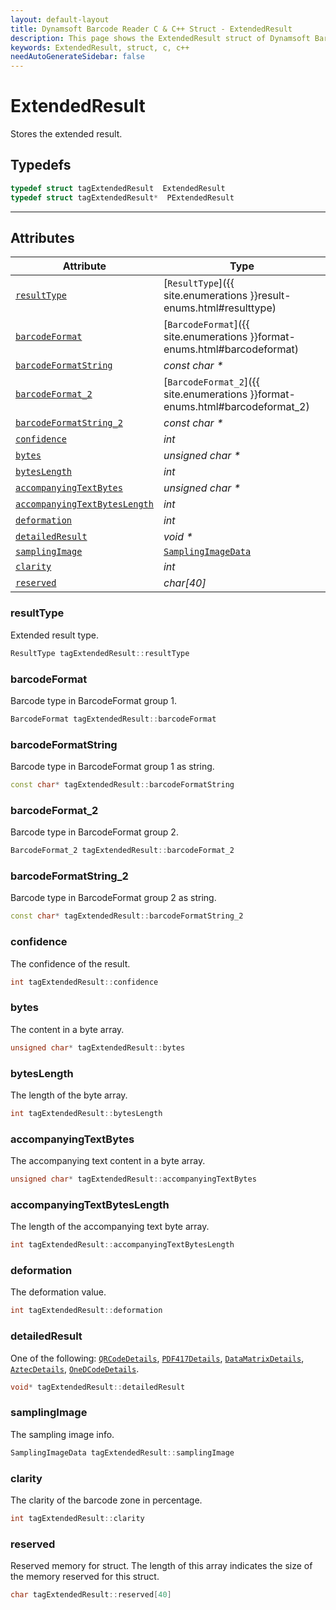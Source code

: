 ```yaml
---
layout: default-layout
title: Dynamsoft Barcode Reader C & C++ Struct - ExtendedResult
description: This page shows the ExtendedResult struct of Dynamsoft Barcode Reader for C & C++ Language.
keywords: ExtendedResult, struct, c, c++
needAutoGenerateSidebar: false
---
```



# ExtendedResult
Stores the extended result. 

## Typedefs

```cpp
typedef struct tagExtendedResult  ExtendedResult
typedef struct tagExtendedResult*  PExtendedResult
```  

---

## Attributes
  
| Attribute | Type |
|---------- | ---- |
| [`resultType`](#resulttype) | [`ResultType`]({{ site.enumerations }}result-enums.html#resulttype) |
| [`barcodeFormat`](#barcodeformat) | [`BarcodeFormat`]({{ site.enumerations }}format-enums.html#barcodeformat) |
| [`barcodeFormatString`](#barcodeformatstring) | *const char \** |
| [`barcodeFormat_2`](#barcodeformat_2) | [`BarcodeFormat_2`]({{ site.enumerations }}format-enums.html#barcodeformat_2) |
| [`barcodeFormatString_2`](#barcodeformatstring_2) | *const char \** | 
| [`confidence`](#confidence) | *int* | 
| [`bytes`](#bytes) | *unsigned char \** | 
| [`bytesLength`](#byteslength) | *int* | 
| [`accompanyingTextBytes`](#accompanyingtextbytes) | *unsigned char \** | 
| [`accompanyingTextBytesLength`](#accompanyingtextbyteslength) | *int* | 
| [`deformation`](#deformation) | *int* | 
| [`detailedResult`](#detailedresult) | *void \** |
| [`samplingImage`](#samplingimage) | [`SamplingImageData`](SamplingImageData.md) |
| [`clarity`](#clarity) | *int* | 
| [`reserved`](#reserved) | *char\[40\]* | 

### resultType
Extended result type. 
```cpp
ResultType tagExtendedResult::resultType
```

### barcodeFormat
Barcode type in BarcodeFormat group 1. 
```cpp
BarcodeFormat tagExtendedResult::barcodeFormat
```

### barcodeFormatString
Barcode type in BarcodeFormat group 1 as string.
```cpp
const char* tagExtendedResult::barcodeFormatString
```

### barcodeFormat_2
Barcode type in BarcodeFormat group 2.
```cpp
BarcodeFormat_2 tagExtendedResult::barcodeFormat_2
```
 
### barcodeFormatString_2
Barcode type in BarcodeFormat group 2 as string.
```cpp
const char* tagExtendedResult::barcodeFormatString_2
```

### confidence
The confidence of the result.
```cpp
int tagExtendedResult::confidence
```

### bytes
The content in a byte array.
```cpp
unsigned char* tagExtendedResult::bytes
```

### bytesLength
The length of the byte array.
```cpp
int tagExtendedResult::bytesLength
```

### accompanyingTextBytes
The accompanying text content in a byte array.
```cpp
unsigned char* tagExtendedResult::accompanyingTextBytes
```

### accompanyingTextBytesLength
The length of the accompanying text byte array.
```cpp
int tagExtendedResult::accompanyingTextBytesLength
```

### deformation
The deformation value.
```cpp
int tagExtendedResult::deformation
```

### detailedResult
One of the following: [`QRCodeDetails`](QRCodeDetails.md), [`PDF417Details`](PDF417Details.md), [`DataMatrixDetails`](DataMatrixDetails.md), [`AztecDetails`](AztecDetails.md), [`OneDCodeDetails`](OneDCodeDetails.md).
```cpp
void* tagExtendedResult::detailedResult
```

### samplingImage
The sampling image info.
```cpp
SamplingImageData tagExtendedResult::samplingImage
```
 
### clarity
The clarity of the barcode zone in percentage.
```cpp
int tagExtendedResult::clarity
```

### reserved
Reserved memory for struct. The length of this array indicates the size of the memory reserved for this struct.
```cpp
char tagExtendedResult::reserved[40]
```

